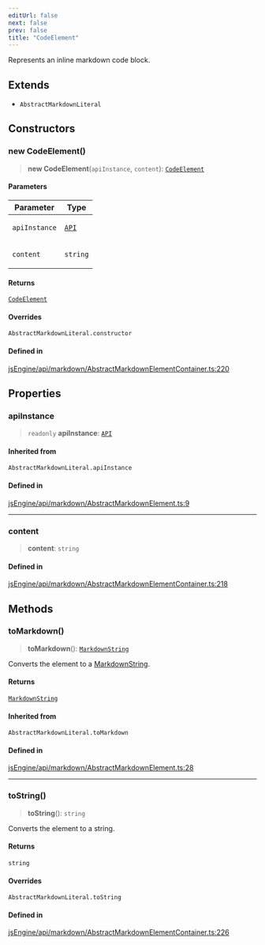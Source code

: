 ```yaml
---
editUrl: false
next: false
prev: false
title: "CodeElement"
---
```


Represents an inline markdown code block.

## Extends

- `AbstractMarkdownLiteral`

## Constructors

### new CodeElement()

> **new CodeElement**(`apiInstance`, `content`): [`CodeElement`](/obsidian-js-engine-plugin-docs/api/classes/codeelement/)

#### Parameters

<table>
<thead>
<tr>
<th>Parameter</th>
<th>Type</th>
</tr>
</thead>
<tbody>
<tr>
<td>

`apiInstance`

</td>
<td>

[`API`](/obsidian-js-engine-plugin-docs/api/classes/api/)

</td>
</tr>
<tr>
<td>

`content`

</td>
<td>

`string`

</td>
</tr>
</tbody>
</table>

#### Returns

[`CodeElement`](/obsidian-js-engine-plugin-docs/api/classes/codeelement/)

#### Overrides

`AbstractMarkdownLiteral.constructor`

#### Defined in

[jsEngine/api/markdown/AbstractMarkdownElementContainer.ts:220](https://github.com/mProjectsCode/obsidian-js-engine-plugin/blob/478195ff0950169f74ac27af6df4a8ee89bd131d/jsEngine/api/markdown/AbstractMarkdownElementContainer.ts#L220)

## Properties

### apiInstance

> `readonly` **apiInstance**: [`API`](/obsidian-js-engine-plugin-docs/api/classes/api/)

#### Inherited from

`AbstractMarkdownLiteral.apiInstance`

#### Defined in

[jsEngine/api/markdown/AbstractMarkdownElement.ts:9](https://github.com/mProjectsCode/obsidian-js-engine-plugin/blob/478195ff0950169f74ac27af6df4a8ee89bd131d/jsEngine/api/markdown/AbstractMarkdownElement.ts#L9)

***

### content

> **content**: `string`

#### Defined in

[jsEngine/api/markdown/AbstractMarkdownElementContainer.ts:218](https://github.com/mProjectsCode/obsidian-js-engine-plugin/blob/478195ff0950169f74ac27af6df4a8ee89bd131d/jsEngine/api/markdown/AbstractMarkdownElementContainer.ts#L218)

## Methods

### toMarkdown()

> **toMarkdown**(): [`MarkdownString`](/obsidian-js-engine-plugin-docs/api/classes/markdownstring/)

Converts the element to a [MarkdownString](../../../../../obsidian-js-engine-plugin-docs/api/classes/markdownstring).

#### Returns

[`MarkdownString`](/obsidian-js-engine-plugin-docs/api/classes/markdownstring/)

#### Inherited from

`AbstractMarkdownLiteral.toMarkdown`

#### Defined in

[jsEngine/api/markdown/AbstractMarkdownElement.ts:28](https://github.com/mProjectsCode/obsidian-js-engine-plugin/blob/478195ff0950169f74ac27af6df4a8ee89bd131d/jsEngine/api/markdown/AbstractMarkdownElement.ts#L28)

***

### toString()

> **toString**(): `string`

Converts the element to a string.

#### Returns

`string`

#### Overrides

`AbstractMarkdownLiteral.toString`

#### Defined in

[jsEngine/api/markdown/AbstractMarkdownElementContainer.ts:226](https://github.com/mProjectsCode/obsidian-js-engine-plugin/blob/478195ff0950169f74ac27af6df4a8ee89bd131d/jsEngine/api/markdown/AbstractMarkdownElementContainer.ts#L226)
